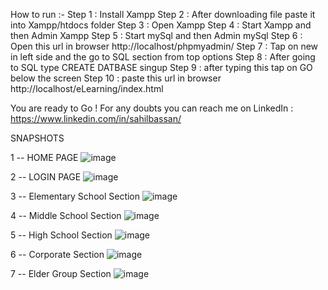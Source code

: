 How to run :-
Step 1 : Install Xampp
Step 2 : After downloading file paste it into Xampp/htdocs folder
Step 3 : Open Xampp
Step 4 : Start Xampp and then Admin Xampp
Step 5 : Start mySql and then Admin mySql
Step 6 : Open this url in browser http://localhost/phpmyadmin/
Step 7 : Tap on new in left side and the go to SQL section from top options
Step 8 : After going to SQL type      CREATE DATBASE singup 
Step 9 : after typing this tap on GO below the screen
Step 10 : paste this url in browser http://localhost/eLearning/index.html

You are ready to Go !
For any doubts you can reach me on LinkedIn : https://www.linkedin.com/in/sahilbassan/

SNAPSHOTS

1 -- HOME PAGE
![image](https://github.com/SahilBassan/eLearning/assets/106173596/560febe6-c734-439d-b99a-6660c6b8c584)

2 -- LOGIN PAGE
![image](https://github.com/SahilBassan/eLearning/assets/106173596/b070fd3f-de63-4bea-b5f9-12e9a3b1dcc5)

3 -- Elementary School Section
![image](https://github.com/SahilBassan/eLearning/assets/106173596/356eea07-16e6-422c-9fcd-03052bc88145)

4 -- Middle School Section
![image](https://github.com/SahilBassan/eLearning/assets/106173596/2da84eed-ab97-416a-9e72-29dd44861ed5)

5 -- High School Section
![image](https://github.com/SahilBassan/eLearning/assets/106173596/29326951-db0b-4d58-80a8-384c4913b24d)

6 -- Corporate Section
![image](https://github.com/SahilBassan/eLearning/assets/106173596/51505f69-20ac-45bc-9e0c-e7939bf99da2)

7 -- Elder Group Section
![image](https://github.com/SahilBassan/eLearning/assets/106173596/d15de457-fd4f-48bc-8c10-af07db059fde)
